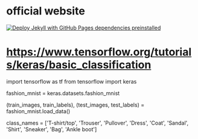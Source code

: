 # official website
[![Deploy Jekyll with GitHub Pages dependencies preinstalled](https://github.com/devdoctor-s/main-repo/actions/workflows/jekyll-gh-pages.yml/badge.svg)](https://github.com/devdoctor-s/main-repo/actions/workflows/jekyll-gh-pages.yml)
# https://www.tensorflow.org/tutorials/keras/basic_classification 

import tensorflow as tf
from tensorflow import keras


fashion_mnist = keras.datasets.fashion_mnist


(train_images, train_labels), (test_images, test_labels) = fashion_mnist.load_data()


class_names = ['T-shirt/top', 'Trouser', 'Pullover', 'Dress', 'Coat',
  'Sandal', 'Shirt', 'Sneaker', 'Bag', 'Ankle boot']
  
  
  
